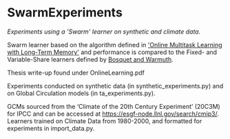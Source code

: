 # SwarmExperiments
*Experiments using a 'Swarm' learner on synthetic and climate data.*

Swarm learner based on the algorithm defined in ['Online Multitask Learning with Long-Term Memory'](https://arxiv.org/abs/2008.07055) and  performance is compared to the Fixed- and Variable-Share learners defined by [Bosquet and Warmuth](https://www.jmlr.org/papers/volume3/bousquet02b/bousquet02b.pdf).

Thesis write-up found under OnlineLearning.pdf



Experiments conducted on synthetic data (in synthetic_experiments.py) and on Global Circulation models (in ta_experiments.py). 

GCMs sourced from the ‘Climate of the 20th Century Experiment’ (20C3M) for IPCC and can be accessed at https://esgf-node.llnl.gov/search/cmip3/. Learners trained on Climate Data from 1980-2000, and formatted for experiments in import_data.py. 

